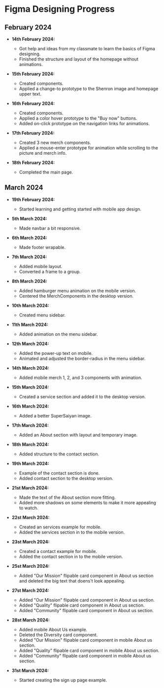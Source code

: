 # Figma Designing Progress

## February 2024

- **14th February 2024:**

  - Got help and ideas from my classmate to learn the basics of Figma designing.
  - Finished the structure and layout of the homepage without animations.

- **15th February 2024:**

  - Created components.
  - Applied a change-to prototype to the Shenron image and homepage upper text.

- **16th February 2024:**

  - Created components.
  - Applied a color hover prototype to the "Buy now" buttons.
  - Added on-click prototype on the navigation links for animations.

- **17th February 2024:**

  - Created 3 new merch components.
  - Applied a mouse-enter prototype for animation while scrolling to the picture and merch info.

- **18th February 2024:**
  - Completed the main page.

## March 2024

- **19th February 2024:**

  - Started learning and getting started with mobile app design.

- **5th March 2024:**

  - Made navbar a bit responsive.

- **6th March 2024:**

  - Made footer wrapable.

- **7th March 2024:**

  - Added mobile layout.
  - Converted a frame to a group.

- **8th March 2024:**

  - Added hamburger menu animation on the mobile version.
  - Centered the MerchComponents in the desktop version.

- **10th March 2024:**

  - Created menu sidebar.

- **11th March 2024:**

  - Added animation on the menu sidebar.

- **12th March 2024:**

  - Added the power-up text on mobile.
  - Animated and adjusted the border-radius in the menu sidebar.

- **14th March 2024:**

  - Added mobile merch 1, 2, and 3 components with animation.

- **15th March 2024:**

  - Created a service section and added it to the desktop version.

- **16th March 2024:**

  - Added a better SuperSaiyan image.

- **17th March 2024:**

  - Added an About section with layout and temporary image.

- **18th March 2024:**

  - Added structure to the contact section.

- **19th March 2024:**

  - Example of the contact section is done.
  - Added contact section to the desktop version.

- **21st March 2024:**

  - Made the text of the About section more fitting.
  - Added more shadows on some elements to make it more appealing to watch.

- **22st March 2024:**

  - Created an services example for mobile.
  - Added the services section in to the mobile version.

- **23st March 2024:**

  - Created a contact example for mobile.
  - Added the contact section in to the mobile version.

- **25st March 2024:**

  - Added "Our Mission" flipable card component in About us section and deleted the big text that doens't look appealing.

- **27st March 2024:**

  - Added "Our Mission" flipable card component in About us section.
  - Added "Quality" flipable card component in About us section.
  - Added "Community" flipable card component in About us section.

- **28st March 2024:**

  - Added mobile About Us example.
  - Deleted the Diversity card component.
  - Added "Our Mission" flipable card component in mobile About us section.
  - Added "Quality" flipable card component in mobile About us section.
  - Added "Community" flipable card component in mobile About us section.

- **31st March 2024:**

  - Started creating the sign up page example.
